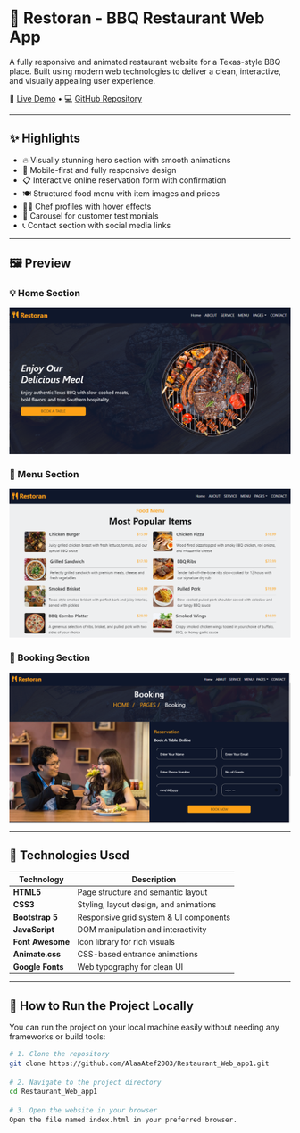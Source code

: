 # 🍖 Restoran - BBQ Restaurant Web App

A fully responsive and animated restaurant website for a Texas-style BBQ place. Built using modern web technologies to deliver a clean, interactive, and visually appealing user experience.

🔗 [Live Demo](https://alaaatef2003.github.io/Restaurant_Web_app1/) • 💻 [GitHub Repository](https://github.com/AlaaAtef2003/Restaurant_Web_app1.git)

---

## ✨ Highlights

- 🔥 Visually stunning hero section with smooth animations
- 📱 Mobile-first and fully responsive design
- 📋 Interactive online reservation form with confirmation
- 🍽️ Structured food menu with item images and prices
- 👨‍🍳 Chef profiles with hover effects
- 💬 Carousel for customer testimonials
- 📞 Contact section with social media links

---

## 🖼️ Preview

### 💡 Home Section
![Hero Preview](img/hero1.PNG)

### 🍔 Menu Section
![Menu Preview](img/menu.PNG)

### 📅 Booking Section
![Booking Preview](img/booking.PNG)

---

## 🚀 Technologies Used

| Technology   | Description                                 |
|--------------|---------------------------------------------|
| **HTML5**    | Page structure and semantic layout          |
| **CSS3**     | Styling, layout design, and animations      |
| **Bootstrap 5** | Responsive grid system & UI components |
| **JavaScript** | DOM manipulation and interactivity       |
| **Font Awesome** | Icon library for rich visuals         |
| **Animate.css**  | CSS-based entrance animations         |
| **Google Fonts** | Web typography for clean UI            |

---

## 📂 How to Run the Project Locally

You can run the project on your local machine easily without needing any frameworks or build tools:

```bash
# 1. Clone the repository
git clone https://github.com/AlaaAtef2003/Restaurant_Web_app1.git

# 2. Navigate to the project directory
cd Restaurant_Web_app1

# 3. Open the website in your browser
Open the file named index.html in your preferred browser.
